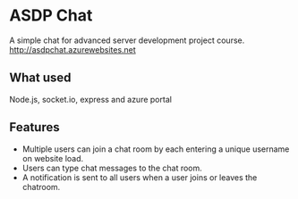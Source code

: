 
# ASDP Chat

A simple chat for advanced server development project course.
http://asdpchat.azurewebsites.net

## What used

Node.js, socket.io, express and azure portal


## Features

- Multiple users can join a chat room by each entering a unique username on website load.
- Users can type chat messages to the chat room.
- A notification is sent to all users when a user joins or leaves the chatroom.
